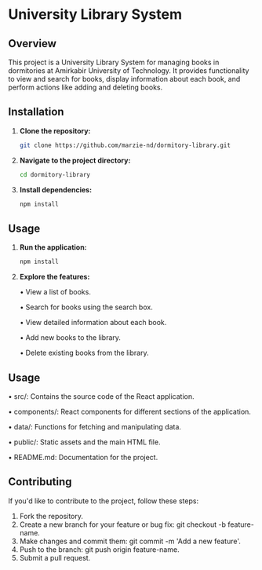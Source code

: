 # University Library System

## Overview

This project is a University Library System for managing books in dormitories at Amirkabir University of Technology. It provides functionality to view and search for books, display information about each book, and perform actions like adding and deleting books.

## Installation

1. **Clone the repository:**

   ```bash
   git clone https://github.com/marzie-nd/dormitory-library.git

2. **Navigate to the project directory:**

   ```bash
   cd dormitory-library
   
3. **Install dependencies:**

   ```bash
   npm install

## Usage

1. **Run the application:**

   ```bash
   npm install

2. **Explore the features:**

   •	View a list of books.

   •	Search for books using the search box.

   •	View detailed information about each book.

   •	Add new books to the library.

   •	Delete existing books from the library.


## Usage

•   src/: Contains the source code of the React application.

  •   components/: React components for different sections of the application.
  
   •   data/: Functions for fetching and manipulating data.
  
•   public/: Static assets and the main HTML file.

•   README.md: Documentation for the project.

## Contributing

If you'd like to contribute to the project, follow these steps:

1. Fork the repository.
2. Create a new branch for your feature or bug fix: git checkout -b feature-name.
3. Make changes and commit them: git commit -m 'Add a new feature'.
4. Push to the branch: git push origin feature-name.
5. Submit a pull request.
